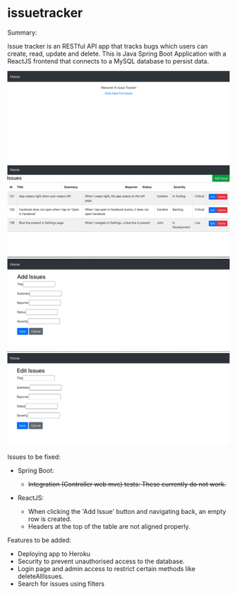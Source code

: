 # issuetracker

Summary:

Issue tracker is an RESTful API app that tracks bugs which users can create, read, update and delete. This is Java Spring Boot Application with a ReactJS frontend that connects to a MySQL database to persist data. 

![alt text](https://github.com/johnny453/issuetracker/blob/main/images/WelcomePage.png)
![alt text](https://github.com/johnny453/issuetracker/blob/main/images/IssuesPage.png)
![alt text](https://github.com/johnny453/issuetracker/blob/main/images/AddIssuesPage.png)
![alt text](https://github.com/johnny453/issuetracker/blob/main/images/EditIssuesPage.png)


Issues to be fixed:
- Spring Boot: 
  - ~~Integration (Controller web mvc) tests: These currently do not work.~~

- ReactJS:
  - When clicking the 'Add Issue' button and navigating back, an empty row is created. 
  - Headers at the top of the table are not aligned properly. 

Features to be added:
- Deploying app to Heroku
- Security to prevent unauthorised access to the database.
- Login page and admin access to restrict certain methods like deleteAllIssues. 
- Search for issues using filters 


